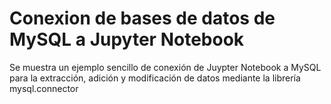 # Conexion de bases de datos de MySQL a Jupyter Notebook

Se muestra un ejemplo sencillo de conexión de Juypter Notebook a MySQL para la extracción, adición y modificación de datos mediante la librería mysql.connector
